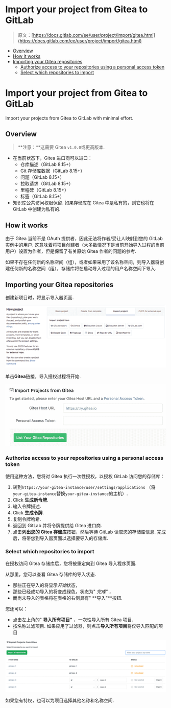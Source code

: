 # Import your project from Gitea to GitLab

> 原文：[https://docs.gitlab.com/ee/user/project/import/gitea.html](https://docs.gitlab.com/ee/user/project/import/gitea.html)

*   [Overview](#overview)
*   [How it works](#how-it-works)
*   [Importing your Gitea repositories](#importing-your-gitea-repositories)
    *   [Authorize access to your repositories using a personal access token](#authorize-access-to-your-repositories-using-a-personal-access-token)
    *   [Select which repositories to import](#select-which-repositories-to-import)

# Import your project from Gitea to GitLab[](#import-your-project-from-gitea-to-gitlab "Permalink")

Import your projects from Gitea to GitLab with minimal effort.

## Overview[](#overview "Permalink")

> **注意：**这需要 Gitea `v1.0.0`或更高版本.

*   在当前状态下，Gitea 进口商可以进口：
    *   仓库描述（GitLab 8.15+）
    *   Git 存储库数据（GitLab 8.15+）
    *   问题（GitLab 8.15+）
    *   拉取请求（GitLab 8.15+）
    *   里程碑（GitLab 8.15+）
    *   标签（GitLab 8.15+）
*   知识库公共访问权限保留. 如果存储库在 Gitea 中是私有的，则它也将在 GitLab 中创建为私有的.

## How it works[](#how-it-works "Permalink")

由于 Gitea 当前不是 OAuth 提供者，因此无法将作者/受让人映射到您的 GitLab 实例中的用户. 这意味着将项目创建者（大多数情况下是当前开始导入过程的当前用户）设置为作者，但是保留了有关原始 Gitea 作者的问题的参考.

如果不存在任何新的名称空间（组），或者如果采用了该名称空间，则导入器将创建任何新的名称空间（组），存储库将在启动导入过程的用户名称空间下导入.

## Importing your Gitea repositories[](#importing-your-gitea-repositories "Permalink")

创建新项目时，将显示导入器页面.

[![New project page on GitLab](img/33da6433c882c8bcc4c699a4e0008b7c.png)](img/import_projects_from_new_project_page.png)

单击**Gitea**链接，导入授权过程将开始.

[![New Gitea project import](img/23b032de89e1f1056b75bd7ad55823ea.png)](img/import_projects_from_gitea_new_import.png)

### Authorize access to your repositories using a personal access token[](#authorize-access-to-your-repositories-using-a-personal-access-token "Permalink")

使用这种方法，您将对 Gitea 执行一次性授权，以授权 GitLab 访问您的存储库：

1.  转到`https://your-gitea-instance/user/settings/applications` （将`your-gitea-instance`替换`your-gitea-instance`的主机）.
2.  Click **生成新令牌**.
3.  输入令牌描述.
4.  Click **生成令牌**.
5.  复制令牌哈希.
6.  返回到 GitLab 并将令牌提供给 Gitea 进口商.
7.  点击**列出您的 Gitea 存储库**按钮，然后等待 GitLab 读取您的存储库信息. 完成后，将带您到导入器页面以选择要导入的存储库.

### Select which repositories to import[](#select-which-repositories-to-import "Permalink")

在授权访问 Gitea 存储库后，您将被重定向到 Gitea 导入程序页面.

从那里，您可以查看 Gitea 存储库的导入状态.

*   那些正在导入的将显示*开始*状态，
*   那些已经成功导入的将变成绿色，状态为" *完成"* ，
*   而尚未导入的表格将在表格的右侧具有" **导入"**按钮.

您还可以：

*   点击左上角的" **导入所有项目"** ，一次性导入所有 Gitea 项目.
*   按名称过滤项目. 如果应用了过滤器，则点击**导入所有项目**将仅导入匹配的项目

[![Gitea importer page](img/2c8994d4c86769ec5151192ff555b261.png)](img/import_projects_from_gitea_importer_v12_3.png)

如果您有特权，也可以为项目选择其他名称和名称空间.